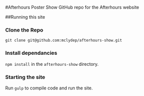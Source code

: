 #Afterhours Poster Show
GitHub repo for the Afterhours website

##Running this site

### Clone the Repo

`
git clone git@github.com:mclydep/afterhours-show.git
`

### Install dependancies 

`npm install` in the `afterhours-show` directory.

### Starting the site

Run `gulp` to compile code and run the site.
